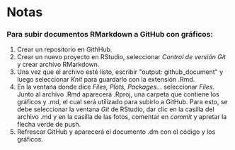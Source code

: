 # Notas
### Para subir documentos RMarkdown a GitHub con gráficos:
1. Crear un repositorio en GithHub.
2. Crear un nuevo proyecto en RStudio, seleccionar *Control de versión Git* y crear archivo RMarkdown.
3. Una vez que el archivo esté listo, escribir "output: github_document" y luego seleccionar *Knit* para guardarlo con la extensión .Rmd.
4. En la ventana donde dice *Files, Plots, Packages...* seleccionar *Files*. Junto al archivo .Rmd aparecerá .Rproj, una carpeta que contiene los gráficos y .md, el cual será utilizado para subirlo a GitHub. Para esto, se debe seleccionar la ventana *Git* de RStudio, dar clic en la casilla del archivo .md y en la casilla de las fotos, comentar en *commit* y apretar la flecha verde de push.
5. Refrescar GitHub y aparecerá el documento .dm con el código y los gráficos.
